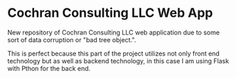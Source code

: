 # Cochran Consulting LLC Web App

New repository of Cochran Consulting LLC web application due to some sort of data corruption or
"bad tree object.".

This is perfect because this part of the project utilizes not only front end technology but as well as backend technology, in this case
I am using Flask with Pthon for the back end. 

